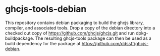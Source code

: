 ghcjs-tools-debian
==================

This repository contains debian packaging to build the ghcjs library,
compiler, and associated tools.  Drop a copy of the debian directory
into a checked out copy of https://github.com/ghcjs/ghcjs.git and run
dpkg-buildpackage.  The resulting ghcjs-tools package can then be used
as a build dependency for the package at
https://github.com/ddssff/ghcjs-debian.
